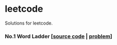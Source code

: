 leetcode
========

Solutions for leetcode.

### No.1 Word Ladder [[source code](Word_Ladder.cpp) | [problem](https://oj.leetcode.com/problems/word-ladder/)]
